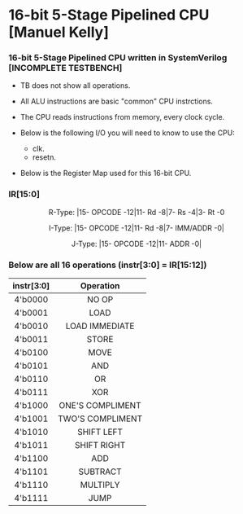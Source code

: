 # 16-bit 5-Stage Pipelined CPU [Manuel Kelly]

### 16-bit 5-Stage Pipelined CPU written in SystemVerilog [INCOMPLETE TESTBENCH]
* TB does not show all operations.
* All ALU instructions are basic "common" CPU instrctions.
* The CPU reads instructions from memory, every clock cycle.
* Below is the following I/O you will need to know to use the CPU:
  * clk.
  * resetn.

* Below is the Register Map used for this 16-bit CPU.

### IR[15:0]
<center>
R-Type: 
|15-  OPCODE  -12|11-  Rd  -8|7-  Rs  -4|3-  Rt  -0
        
I-Type: 
|15-  OPCODE  -12|11-  Rd  -8|7- IMM/ADDR  -0|

J-Type: 
|15-  OPCODE  -12|11-  ADDR  -0|
 </center>


### Below are all 16 operations (instr[3:0] = IR[15:12])

|instr[3:0]|Operation|
| :--------: | :----------: |
| 4'b0000 | NO OP |
| 4'b0001 | LOAD |
| 4'b0010 | LOAD IMMEDIATE |
| 4'b0011 | STORE |
| 4'b0100 | MOVE |
| 4'b0101 | AND |
| 4'b0110 | OR |
| 4'b0111 | XOR |
| 4'b1000 | ONE'S COMPLIMENT |
| 4'b1001 | TWO'S COMPLIMENT |
| 4'b1010 | SHIFT LEFT |
| 4'b1011 | SHIFT RIGHT |
| 4'b1100 | ADD |
| 4'b1101 | SUBTRACT |
| 4'b1110 | MULTIPLY |
| 4'b1111 | JUMP |

[comment]: <> (UPDATE ALL OF THIS LATER)

[comment]: <> (|RTL Design| )
[comment]: <> (| :--------: | )
[comment]: <> (| | )

[comment]: <> (|Testbench1|)
[comment]: <> (| :--------: |)
[comment]: <> (| |)
